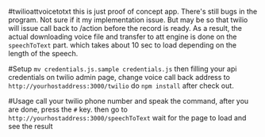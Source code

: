 #twilioattvoicetotxt
this is just proof of concept app. There's still bugs in the program. Not sure if it my implementation issue. But may be so that twilio will issue call back to /action before the record is ready. As a result, the actual downloading voice file and transfer to att engine is done on the ```speechToText``` part. which takes about 10 sec to load depending on the length of the speech.

#Setup
```mv credentials.js.sample credentials.js```
then filling your api credentials
on twilio admin page, change voice call back address to 
```http://yourhostaddress:3000/twilio```
do ```npm install``` after check out.

#Usage
call your twilio phone number and speak the command, after you are done, press the ```#``` key.
then go to
```http://yourhostaddress:3000/speechToText```
wait for the page to load and see the result